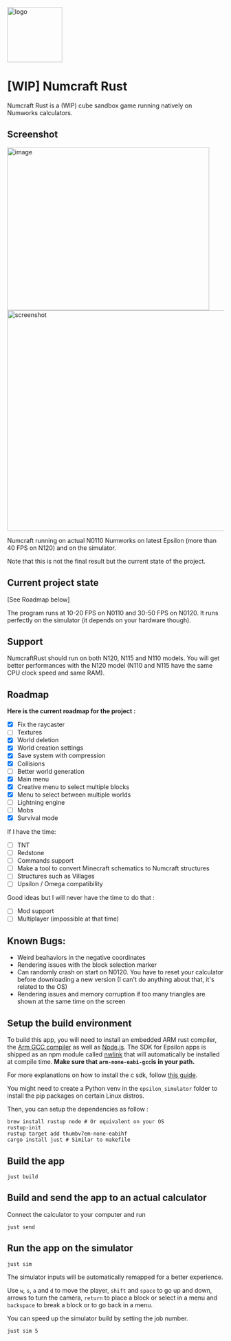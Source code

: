 <img src="https://github.com/user-attachments/assets/1eeccc90-342c-4f45-a444-7acc9cb9112a" width="128" alt="logo">

# [WIP] Numcraft Rust

Numcraft Rust is a (WIP) cube sandbox game running natively on Numworks calculators.

## Screenshot

<img width="470" height="378" alt="image" src="https://github.com/user-attachments/assets/e704a3fb-6b2d-4f88-a660-9e3f469bf65d" />


<img src="https://github.com/user-attachments/assets/f247677e-0f19-4170-92b9-51563961c862" width="512" alt="screenshot">



Numcraft running on actual N0110 Numworks on latest Epsilon (more than 40 FPS on N120) and on the simulator.

Note that this is not the final result but the current state of the project.

## Current project state
[See Roadmap below]

The program runs at 10-20 FPS on N0110 and 30-50 FPS on N0120. It runs perfectly on the simulator (it depends on your hardware though).

## Support

NumcraftRust should run on both N120, N115 and N110 models. You will get better performances with the N120 model (N110 and N115 have the same CPU clock speed and same RAM).

## Roadmap
**Here is the current roadmap for the project :**
- [X] Fix the raycaster
- [ ] Textures
- [X] World deletion
- [X] World creation settings
- [X] Save system with compression
- [X] Collisions
- [ ] Better world generation
- [X] Main menu
- [X] Creative menu to select multiple blocks
- [X] Menu to select between multiple worlds
- [ ] Lightning engine
- [ ] Mobs
- [X] Survival mode

If I have the time:
- [ ] TNT
- [ ] Redstone
- [ ] Commands support
- [ ] Make a tool to convert Minecraft schematics to Numcraft structures
- [ ] Structures such as Villages
- [ ] Upsilon / Omega compatibility

Good ideas but I will never have the time to do that :
- [ ] Mod support
- [ ] Multiplayer (impossible at that time)

## Known Bugs:
- Weird beahaviors in the negative coordinates
- Rendering issues with the block selection marker
- Can randomly crash on start on N0120. You have to reset your calculator before downloading a new version (I can't do anything about that, it's related to the OS)
- Rendering issues and memory corruption if too many triangles are shown at the same time on the screen

## Setup the build environment

To build this app, you will need to install an embedded ARM rust compiler, the [Arm GCC compiler](https://developer.arm.com/downloads/-/gnu-rm) as well as [Node.js](https://nodejs.org/en/). 
The SDK for Epsilon apps is shipped as an npm module called [nwlink](https://www.npmjs.com/package/nwlink) that will automatically be installed at compile time.
**Make sure that `arm-none-eabi-gcc`is in your path.**

For more explanations on how to install the c sdk, follow [this guide](https://www.numworks.com/engineering/software/build/).

You might need to create a Python venv in the `epsilon_simulator` folder to install the pip packages on certain Linux distros. 

Then, you can setup the dependencies as follow :
```shell
brew install rustup node # Or equivalent on your OS
rustup-init
rustup target add thumbv7em-none-eabihf
cargo install just # Similar to makefile
```

## Build the app
```shell
just build
```

## Build and send the app to an actual calculator

Connect the calculator to your computer and run
```shell
just send
```

## Run the app on the simulator

```shell
just sim
```
The simulator inputs will be automatically remapped for a better experience.

Use `w`, `s`, `a` and `d` to move the player, `shift` and `space` to go up and down, arrows to turn the camera, `return` to place a block or select in a menu and `backspace` to break a block or to go back in a menu.

You can speed up the simulator build by setting the job number.
```shell
just sim 5
```
